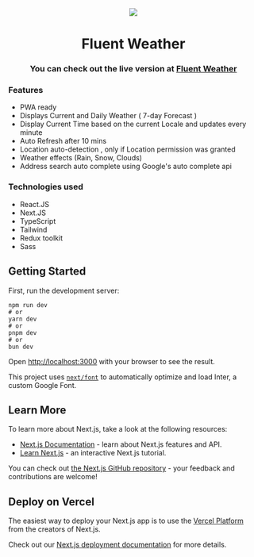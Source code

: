 <div align="center"><img src="https://raw.githubusercontent.com/AndriaSalah/weather2.0/master/public/icons/icon-180x180.png"/></div>

<h1 align="center" > Fluent Weather </h1>

<h3 align="center" >You can check out the live version at <a href="https://fluent-weather.vercel.app/">Fluent Weather</a></h3>

### Features
- PWA ready
- Displays Current and Daily Weather ( 7-day Forecast )
- Display Current Time based on the current Locale and updates every minute
- Auto Refresh after 10 mins
- Location auto-detection , only if Location permission was granted
- Weather effects (Rain, Snow, Clouds)
- Address search auto complete using Google's auto complete api

### Technologies used
- React.JS
- Next.JS
- TypeScript
- Tailwind
- Redux toolkit
- Sass

## Getting Started

First, run the development server:

```
npm run dev
# or
yarn dev
# or
pnpm dev
# or
bun dev
```

Open [http://localhost:3000](http://localhost:3000) with your browser to see the result.


This project uses [`next/font`](https://nextjs.org/docs/basic-features/font-optimization) to automatically optimize and load Inter, a custom Google Font.

## Learn More

To learn more about Next.js, take a look at the following resources:

- [Next.js Documentation](https://nextjs.org/docs) - learn about Next.js features and API.
- [Learn Next.js](https://nextjs.org/learn) - an interactive Next.js tutorial.

You can check out [the Next.js GitHub repository](https://github.com/vercel/next.js/) - your feedback and contributions are welcome!

## Deploy on Vercel

The easiest way to deploy your Next.js app is to use the [Vercel Platform](https://vercel.com/new?utm_medium=default-template&filter=next.js&utm_source=create-next-app&utm_campaign=create-next-app-readme) from the creators of Next.js.

Check out our [Next.js deployment documentation](https://nextjs.org/docs/deployment) for more details.
